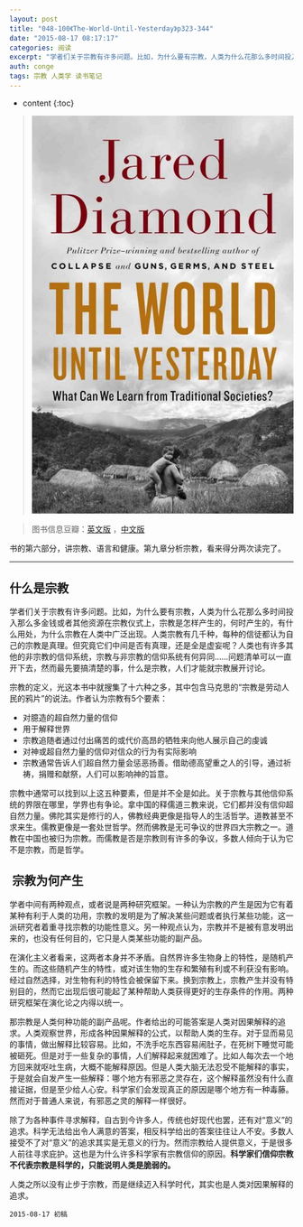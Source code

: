 ```yaml
---
layout: post
title: "048-100《The-World-Until-Yesterday》p323-344"
date: "2015-08-17 08:17:17"
categories: 阅读
excerpt: "学者们关于宗教有许多问题。比如，为什么要有宗教，人类为什么花那么多时间投入那么多金钱或者其他资源在宗教仪式上，宗教是怎样产生的，何时产生的，有什么用处，为什么宗教在人类中广泛出现..."
auth: conge
tags: 宗教 人类学 读书笔记
---
```

* content
{:toc}

> ![the-world-until-yesterday-cover](/assets/images/阅读/118382-16b95d8066e4737a.jpg)

> 图书信息豆瓣：[英文版](http://book.douban.com/subject/10955437/) ，[中文版](http://book.douban.com/subject/25908573/)

书的第六部分，讲宗教、语言和健康。第九章分析宗教，看来得分两次读完了。

----

## 什么是宗教

学者们关于宗教有许多问题。比如，为什么要有宗教，人类为什么花那么多时间投入那么多金钱或者其他资源在宗教仪式上，宗教是怎样产生的，何时产生的，有什么用处，为什么宗教在人类中广泛出现。人类宗教有几千种，每种的信徒都认为自己的宗教是真理。但究竟它们中间是否有真理，还是全是虚妄呢？人类也有许多其他的非宗教的信仰系统，宗教与非宗教的信仰系统有何异同……问题清单可以一直开下去，然而最先要搞清楚的事，什么是宗教，人们才能就宗教展开讨论。

宗教的定义，光这本书中就搜集了十六种之多，其中包含马克思的“宗教是劳动人民的鸦片”的说法。作者认为宗教有5个要素：

* 对臆造的超自然力量的信仰
* 用于解释世界
* 宗教追随者通过付出痛苦的或代价高昂的牺牲来向他人展示自己的虔诚
* 对神或超自然力量的信仰对信众的行为有实际影响
* 宗教通常告诉人们超自然力量会惩恶扬善。借助德高望重之人的引导，通过祈祷，捐赠和献祭，人们可以影响神的旨意。

宗教中通常可以找到以上这五种要素，但是并不全是如此。关于宗教与其他信仰系统的界限在哪里，学界也有争论。拿中国的释儒道三教来说，它们都并没有信仰超自然力量。佛陀其实是修行的人，佛教经典更像是指导人的生活哲学。道教甚至不求来生。儒教更像是一套处世哲学。然而佛教是无可争议的世界四大宗教之一。道教在中国也被归为宗教。而儒教是否是宗教则有许多的争议，多数人倾向于认为它不是宗教，而是哲学。

##  宗教为何产生

学者中间有两种观点，或者说是两种研究框架。一种认为宗教的产生是因为它有着某种有利于人类的功用，宗教的发明是为了解决某些问题或者执行某些功能，这一派研究者着重寻找宗教的功能性意义。另一种观点认为，宗教并不是被有意发明出来的，也没有任何目的，它只是人类某些功能的副产品。

在演化主义者看来，这两者本身并不矛盾。自然界许多生物身上的特性，是随机产生的。而这些随机产生的特性，或对该生物的生存和繁殖有利或不利获没有影响。经过自然选择，对生物有利的特性会被保留下来。换到宗教上，宗教产生并没有特别目的，然而它出现后很可能起了某种帮助人类获得更好的生存条件的作用。两种研究框架在演化论之内得以统一。

那宗教是人类何种功能的副产品呢。作者给出的可能答案是人类对因果解释的追求。人类观察世界，形成各种因果解释的公式，以帮助人类的生存。对于显而易见的事情，做出解释比较容易。比如，不洗手吃东西容易闹肚子，在死树下睡觉可能被砸死。但是对于一些复杂的事情，人们解释起来就困难了。比如人每次去一个地方回来就呕吐生病，大概不能解释原因。但是人类大脑无法忍受不能解释的事实，于是就会自发产生一些解释：哪个地方有邪恶之灵存在，这个解释虽然没有什么直接证据，但是至少给人心安。科学家们会发现真正的原因是哪个地方有一种毒藤。然而对于普通人来说，有邪恶之灵的解释一样很好。

除了为各种事件寻求解释，自古到今许多人，传统也好现代也罢，还有对“意义”的追求。科学无法给出令人满意的答案，相反科学给出的答案往往让人不安。多数人接受不了对“意义”的追求其实是无意义的行为。然而宗教给人提供意义，于是很多人前往寻求庇护。这也是为什么许多科学家有宗教信仰的原因。**科学家们信仰宗教不代表宗教是科学的，只能说明人类是脆弱的。**

人类之所以没有止步于宗教，而是继续迈入科学时代，其实也是人类对因果解释的追求。

```
2015-08-17 初稿
```
